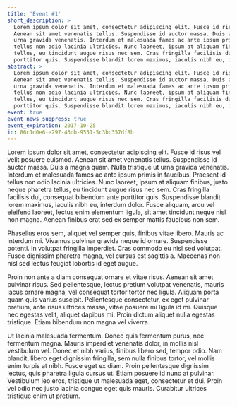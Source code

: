 ```yaml
---
title: 'Event #1'
short_description: >
  Lorem ipsum dolor sit amet, consectetur adipiscing elit. Fusce id risus vel velit posuere euismod.
  Aenean sit amet venenatis tellus. Suspendisse id auctor massa. Duis a magna quam. Nulla tristique ut
  urna gravida venenatis. Interdum et malesuada fames ac ante ipsum primis in faucibus. Praesent id
  tellus non odio lacinia ultricies. Nunc laoreet, ipsum at aliquam finibus, justo neque pharetra
  tellus, eu tincidunt augue risus nec sem. Cras fringilla facilisis dui, consequat bibendum ante
  porttitor quis. Suspendisse blandit lorem maximus, iaculis nibh eu, interdum dolor.
abstract: >
  Lorem ipsum dolor sit amet, consectetur adipiscing elit. Fusce id risus vel velit posuere euismod.
  Aenean sit amet venenatis tellus. Suspendisse id auctor massa. Duis a magna quam. Nulla tristique ut
  urna gravida venenatis. Interdum et malesuada fames ac ante ipsum primis in faucibus. Praesent id
  tellus non odio lacinia ultricies. Nunc laoreet, ipsum at aliquam finibus, justo neque pharetra
  tellus, eu tincidunt augue risus nec sem. Cras fringilla facilisis dui, consequat bibendum ante
  porttitor quis. Suspendisse blandit lorem maximus, iaculis nibh eu, interdum dolor.
event: true
event_news_suppress: true
event_expiration: 2017-10-25
id: 86c1d0e6-e297-43db-9551-5c3bc357df8b
---
```

Lorem ipsum dolor sit amet, consectetur adipiscing elit. Fusce id risus vel velit posuere euismod. Aenean sit amet venenatis tellus. Suspendisse id auctor massa. Duis a magna quam. Nulla tristique ut urna gravida venenatis. Interdum et malesuada fames ac ante ipsum primis in faucibus. Praesent id tellus non odio lacinia ultricies. Nunc laoreet, ipsum at aliquam finibus, justo neque pharetra tellus, eu tincidunt augue risus nec sem. Cras fringilla facilisis dui, consequat bibendum ante porttitor quis. Suspendisse blandit lorem maximus, iaculis nibh eu, interdum dolor. Fusce aliquam, arcu vel eleifend laoreet, lectus enim elementum ligula, sit amet tincidunt neque nisl non magna. Aenean finibus erat sed ex semper mattis faucibus non sem.

Phasellus eros sem, aliquet vel semper quis, finibus vitae libero. Mauris ac interdum mi. Vivamus pulvinar gravida neque id ornare. Suspendisse potenti. In volutpat fringilla imperdiet. Cras commodo eu nisl sed volutpat. Fusce dignissim pharetra magna, vel cursus est sagittis a. Maecenas non nisl sed lectus feugiat lobortis id eget augue.

Proin non ante a diam consequat ornare et vitae risus. Aenean sit amet pulvinar risus. Sed pellentesque, lectus pretium volutpat venenatis, mauris lacus ornare magna, vel consequat tortor tortor nec ligula. Aliquam porta quam quis varius suscipit. Pellentesque consectetur, ex eget pulvinar pretium, ante risus ultrices massa, vitae posuere mi ligula id mi. Quisque nec egestas velit, aliquet dapibus mi. Proin dictum aliquet nulla egestas tristique. Etiam bibendum non magna vel viverra.

Ut lacinia malesuada fermentum. Donec quis fermentum purus, nec fermentum magna. Mauris imperdiet venenatis dolor, in mollis nisl vestibulum vel. Donec et nibh varius, finibus libero sed, tempor odio. Nam blandit, libero eget dignissim fringilla, sem nulla finibus tortor, vel mollis enim turpis at nibh. Fusce eget ex diam. Proin pellentesque dignissim lectus, quis pharetra ligula cursus ut. Etiam posuere id nunc at pulvinar. Vestibulum leo eros, tristique ut malesuada eget, consectetur et dui. Proin vel odio nec justo lacinia congue eget quis mauris. Curabitur ultrices tristique enim ut pretium.